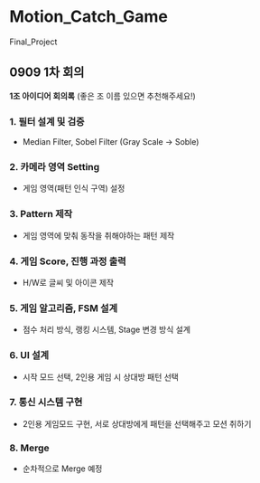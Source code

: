 # Motion_Catch_Game
Final_Project


## 0909 1차 회의
**1조 아이디어 회의록**
(좋은 조 이름 있으면 추천해주세요!)

### 1. 필터 설계 및 검증 
 - Median Filter, Sobel Filter (Gray Scale -> Soble)

### 2. 카메라 영역 Setting
 - 게임 영역(패턴 인식 구역) 설정

### 3. Pattern 제작
 - 게임 영역에 맞춰 동작을 취해야하는 패턴 제작

### 4. 게임 Score, 진행 과정 출력
 - H/W로 글씨 및 아이콘 제작

### 5. 게임 알고리즘, FSM 설계
 - 점수 처리 방식, 랭킹 시스템, Stage 변경 방식 설계

### 6. UI 설계
 - 시작 모드 선택, 2인용 게임 시 상대방 패턴 선택

### 7. 통신 시스템 구현
 - 2인용 게임모드 구현, 서로 상대방에게 패턴을 선택해주고 모션 취하기

### 8. Merge
 - 순차적으로 Merge 예정
